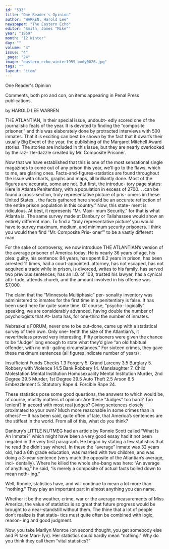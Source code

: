 ```yaml
---
id: "533"
title: "One Reader's Opinion"
author: "WARREN, Harold Lee"
newspaper: "The Eastern Echo"
editor: 'Smith, James "Mike"'
year: "1959"
month: "12 Winter"
day: ""
volume: "4"
issue: "4"
_page: "24"
image: "eastern_echo_winter1959_body0026.jpg"
tags: ""
layout: "item"
---
```

One Reader's Opinion

Comments, both pro and con,
on items appearing in Penal
Press publications.

by HAROLD LEE WARREN

THE ATLANTIAN, in their special issue, undoubt-
edly scored one of the journalistic feats of the year.
It is devoted to finding the “composite prisoner,” and
this was elaborately done by protracted interviews
with 500 inmates. That it is exciting can best be
shown by the fact that it dwarfs their usually Big
Event of the year, the publishing of the Margaret
Mitchell Award stories. The stories are included in
this issue, but they are nearly overlooked by the raz-
zle-dazzle created by Mr. Composite Prisoner.

Now that we have established that this is one of
the most sensational single magazines to come out of
any prison this year, we'll go to the flaws, which to
me, are glaring ones. Facts-and-figures-statistics
are found throughout the issue with charts, graphs
and maps, all brilliantly done. Most of the figures
are accurate, some are not. But first, the introduc-
tory page states: Here in Atlanta Penitentiary,
with a population in excess of 2700. . .can be found a
cross-section, truly representative picture of pris-
omers im these United States. . the facts gathered
here should be an accurate reflection of the entire
prison population in this country.” Now, this state-
ment is ridiculous. At best, it represents “Mr. Maxi-
mum Security," for that is what Atlanta is. The
same survey made at Danbury or Tallahassee would
show an entirely different man. To find a “truly
representative picture’ you would have to survey
maximum, medium, and minimum security prisoners.
I think you would then find “Mr. Composite Pris-
oner”’ to be a vastly different man.

For the sake of controversy, we now introduce
THE ATLANTIAN’s version of the average prisoner
of America today: He is nearly 36 years of age, his
plea: guilty, his sentence: 84 years, has spent 8.2
years in prison, has been arrested 11 times, had a
court-appointed. attorney, has not escaped, has not
acquired a trade while in prison, is divorced, writes
to his family, has served two previous sentences, has
an I.Q. of 103, trusted his lawyer, has a cynical atti-
tude, attends chureh, and the amount involved in his
offense was $7,000.

The claim that the “Minnesota Multiphasic” per-
sonality inventory was administered to inmates for
the first time in a penitentiary is false. It has been
used here for quite some time. Of course, “psycho-
logically” speaking, we are considerably advanced,
having double the number of psychologists that At-
lanta has, for one-third the number of inmates.

Nebraska's FORUM, never one to be out-done, came
up with a statistical survey of their own. Only one-
tenth the size of the Atlantian’s, it nevertheless
proved very interesting. Fifty prisoners were given
the chance to be “Judge” long enough to state what
they’d give “an old habitual offender, with no miti-
gating circumstances.” For sixteen crimes, they
gave these maximum sentences (all figures indicate
number of years) :

Insufficient Funds Checks        1.3
Forgery                          5. 
Grand Larceny                    3.5
Burglary                         5.
Robbery with Violence            14.5 
Bank Robbery                     14. 
Manslaughter                     7.
Child Molestation                Mental Institution
Homosexuality                    Mental Institution
Murder, 2nd Degree               39.5
Murder, 1st Degree               39.5
Auto Theft                       2.5
Arson                            8.5
Embezzlement                     5.
Statutory Rape                   4.
Forcible Rape                    24.

These statistics pose some good questions, the
answers to which would be, of course, mostly matters
of opinion: Are these “Judges” too hard? Too
lenient? In accord with most real judges? Giving
sentences closely proximated to your own? Much
more reasonable in some crimes than in others? — It
has been said, quite often of late, that America’s
sentences are the stiffest in the world. From all of
this, what do you think?

Danbury’s LITTLE NUTMEG had an article by
Ronnie Scott called “What Is An Inmate?” which
might have been a very good essay had it not been
negated in the very first paragraph. He began by
stating a few statistics that he read (he didn’t say
where). In these the “average” inmate was 32 years
old, had a 6th grade education, was married with two
children, and was doing a 3-year sentence (very
much the opposite of the Atlantian’s average, inci-
dentally). Where he killed the whole she-bang was
here: “An average of anything,” he said, “is merely
a composite of actual facts boiled down to mean noth-
ing.”

Well, Ronnie, statistics have, and will continue
to mean a lot more than "nothing." They play an
important part in almost anything you can name.

Whether it be the weather, crime, war or the
average measurements of Miss America, the value of
statistics is so great that future progress would be
brought to a near-standstill without them. The
thine that a lot of people don’t realize is that statis-
tics must quite often be combined with logic, reason-
ing and good judgment.

Now, you take Marilyn Monroe (on second
thought, you get somebody else and PI take Mari-
lyn). Her statistics could hardly mean "nothing."
Why do you think they call them “vital statistics?”
